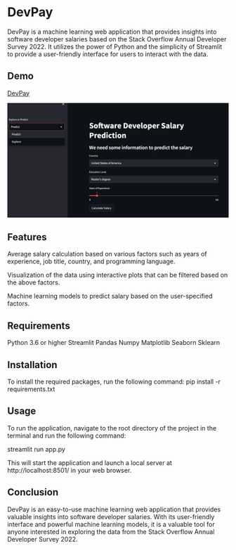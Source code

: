 # DevPay

DevPay is a machine learning web application that provides insights into software developer salaries based on the Stack Overflow Annual Developer Survey 2022. It utilizes the power of Python and the simplicity of Streamlit to provide a user-friendly interface for users to interact with the data.

## Demo
[DevPay](https://ajosegun-devpay.streamlit.app/)

![DevPay Image](./DevPayHome.png)


## Features
Average salary calculation based on various factors such as years of experience, job title, country, and programming language.

Visualization of the data using interactive plots that can be filtered based on the above factors.

Machine learning models to predict salary based on the user-specified factors.

## Requirements
Python 3.6 or higher
Streamlit
Pandas
Numpy
Matplotlib
Seaborn
Sklearn

## Installation
To install the required packages, run the following command:
pip install -r requirements.txt

## Usage
To run the application, navigate to the root directory of the project in the terminal and run the following command:

streamlit run app.py

This will start the application and launch a local server at http://localhost:8501/ in your web browser.

## Conclusion
DevPay is an easy-to-use machine learning web application that provides valuable insights into software developer salaries. With its user-friendly interface and powerful machine learning models, it is a valuable tool for anyone interested in exploring the data from the Stack Overflow Annual Developer Survey 2022.






